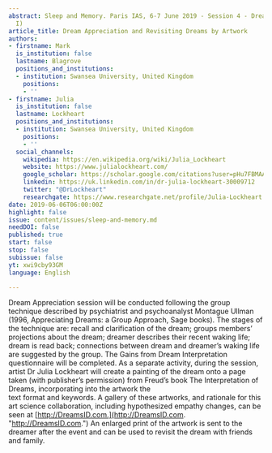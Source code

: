 ```yaml
---
abstract: Sleep and Memory. Paris IAS, 6-7 June 2019 - Session 4 - Dreaming (Part
  I)
article_title: Dream Appreciation and Revisiting Dreams by Artwork
authors:
- firstname: Mark
  is_institution: false
  lastname: Blagrove
  positions_and_institutions:
  - institution: Swansea University, United Kingdom
    positions:
    - ''
- firstname: Julia
  is_institution: false
  lastname: Lockheart
  positions_and_institutions:
  - institution: Swansea University, United Kingdom
    positions:
    - ''
  social_channels:
    wikipedia: https://en.wikipedia.org/wiki/Julia_Lockheart
    website: https://www.julialockheart.com/
    google_scholar: https://scholar.google.com/citations?user=pHu7FBMAAAAJ&hl=en
    linkedin: https://uk.linkedin.com/in/dr-julia-lockheart-30009712
    twitter: "@DrLockheart"
    researchgate: https://www.researchgate.net/profile/Julia-Lockheart
date: 2019-06-06T06:00:00Z
highlight: false
issue: content/issues/sleep-and-memory.md
needDOI: false
published: true
start: false
stop: false
subissue: false
yt: xwi9cby93GM
language: English

---
```

Dream Appreciation session will be conducted following the group technique described by psychiatrist and psychoanalyst Montague Ullman (1996, Appreciating Dreams: a Group Approach, Sage books). The stages of the technique are: recall and clarification of the dream; groups members’ projections about the dream; dreamer describes their recent waking life; dream is read back; connections between dream and dreamer’s waking life are suggested by the group. The Gains from Dream Interpretation questionnaire will be completed. As a separate activity, during the session, artist Dr Julia Lockheart will create a painting of the dream onto a page taken (with publisher’s permission) from Freud’s book The Interpretation of Dreams, incorporating into the artwork the  
text format and keywords. A gallery of these artworks, and rationale for this art science collaboration, including hypothesized empathy changes, can be seen at [http://DreamsID.com.](http://DreamsID.com. "http://DreamsID.com.") An enlarged print of the artwork is sent to the dreamer after the event and can be used to revisit the dream with friends and family.

<Youtube yt="xwi9cby93GM" caption="Dream Appreciation and Revisiting Dreams by Artwork" start="false" stop="false"></Youtube>